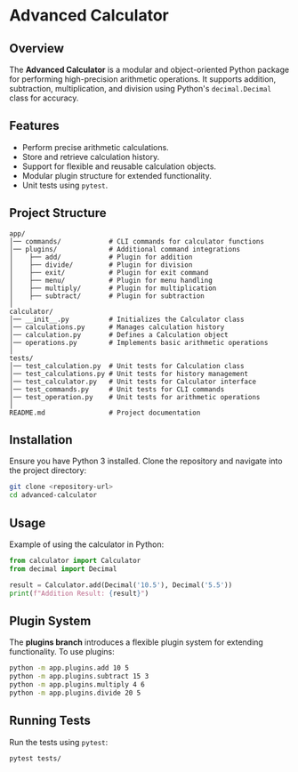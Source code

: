 # Advanced Calculator

## Overview
The **Advanced Calculator** is a modular and object-oriented Python package for performing high-precision arithmetic operations. It supports addition, subtraction, multiplication, and division using Python's `decimal.Decimal` class for accuracy.

## Features
- Perform precise arithmetic calculations.
- Store and retrieve calculation history.
- Support for flexible and reusable calculation objects.
- Modular plugin structure for extended functionality.
- Unit tests using `pytest`.

## Project Structure
```
app/
│── commands/            # CLI commands for calculator functions
│── plugins/             # Additional command integrations
│    ├── add/            # Plugin for addition
│    ├── divide/         # Plugin for division
│    ├── exit/           # Plugin for exit command
│    ├── menu/           # Plugin for menu handling
│    ├── multiply/       # Plugin for multiplication
│    ├── subtract/       # Plugin for subtraction
│
calculator/
│── __init__.py          # Initializes the Calculator class
│── calculations.py      # Manages calculation history
│── calculation.py       # Defines a Calculation object
│── operations.py        # Implements basic arithmetic operations
│
tests/
│── test_calculation.py  # Unit tests for Calculation class
│── test_calculations.py # Unit tests for history management
│── test_calculator.py   # Unit tests for Calculator interface
│── test_commands.py     # Unit tests for CLI commands
│── test_operation.py    # Unit tests for arithmetic operations
│
README.md                # Project documentation
```

## Installation
Ensure you have Python 3 installed. Clone the repository and navigate into the project directory:
```bash
git clone <repository-url>
cd advanced-calculator
```

## Usage
Example of using the calculator in Python:
```python
from calculator import Calculator
from decimal import Decimal

result = Calculator.add(Decimal('10.5'), Decimal('5.5'))
print(f"Addition Result: {result}")
```

## Plugin System
The **plugins branch** introduces a flexible plugin system for extending functionality. To use plugins:

```bash
python -m app.plugins.add 10 5
python -m app.plugins.subtract 15 3
python -m app.plugins.multiply 4 6
python -m app.plugins.divide 20 5
```

## Running Tests
Run the tests using `pytest`:
```bash
pytest tests/
```
